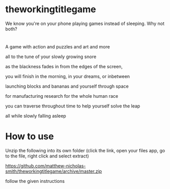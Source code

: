# theworkingtitlegame
We know you're on your phone playing games instead of sleeping. Why not both?
#
A game with action and puzzles and art and more

all to the tune of your slowly growing snore

as the blackness fades in from the edges of the screen,

you will finish in the morning, in your dreams, or inbetween

launching blocks and bananas and yourself through space

for manufacturing research for the whole human race

you can traverse throughout time to help yourself solve the leap

all while slowly falling asleep


# How to use
Unzip the following into its own folder (click the link, open your files app, go to the file, right click and select extract)

https://github.com/matthew-nicholas-smith/theworkingtitlegame/archive/master.zip

follow the given instructions
